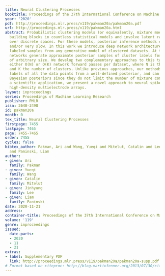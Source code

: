 ```yaml
---
title: Neural Clustering Processes
booktitle: Proceedings of the 37th International Conference on Machine Learning
year: '2020'
pdf: http://proceedings.mlr.press/v119/pakman20a/pakman20a.pdf
url: http://proceedings.mlr.press/v119/pakman20a.html
abstract: Probabilistic clustering models (or equivalently, mixture models) are basic
  building blocks in countless statistical models and involve latent random variables
  over discrete spaces. For these models, posterior inference methods can be inaccurate
  and/or very slow. In this work we introduce deep network architectures trained with
  labeled samples from any generative model of clustered datasets. At test time, the
  networks generate approximate posterior samples of cluster labels for any new dataset
  of arbitrary size. We develop two complementary approaches to this task, requiring
  either O(N) or O(K) network forward passes per dataset, where N is the dataset size
  and K the number of clusters. Unlike previous approaches, our methods sample the
  labels of all the data points from a well-defined posterior, and can learn nonparametric
  Bayesian posteriors since they do not limit the number of mixture components. As
  a scientific application, we present a novel approach to neural spike sorting for
  high-density multielectrode arrays.
layout: inproceedings
series: Proceedings of Machine Learning Research
publisher: PMLR
issn: 2640-3498
id: pakman20a
month: 0
tex_title: Neural Clustering Processes
firstpage: 7455
lastpage: 7465
page: 7455-7465
order: 7455
cycles: false
bibtex_author: Pakman, Ari and Wang, Yueqi and Mitelut, Catalin and Lee, Jinhyung
  and Paninski, Liam
author:
- given: Ari
  family: Pakman
- given: Yueqi
  family: Wang
- given: Catalin
  family: Mitelut
- given: Jinhyung
  family: Lee
- given: Liam
  family: Paninski
date: 2020-11-21
address: 
container-title: Proceedings of the 37th International Conference on Machine Learning
volume: '119'
genre: inproceedings
issued:
  date-parts:
  - 2020
  - 11
  - 21
extras:
- label: Supplementary PDF
  link: http://proceedings.mlr.press/v119/pakman20a/pakman20a-supp.pdf
# Format based on citeproc: http://blog.martinfenner.org/2013/07/30/citeproc-yaml-for-bibliographies/
---
```

